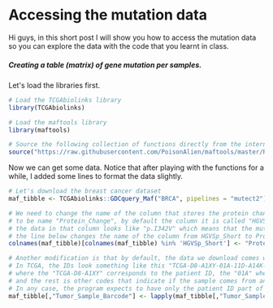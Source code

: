 # Accessing the mutation data

Hi guys, in this short post I will show you how to access the mutation data so you can explore the data with the code that you learnt in class.

##### Creating a table (matrix) of gene mutation per samples.

Let's load the libraries first.
```R
# Load the TCGAbiolinks library
library(TCGAbiolinks)

# Load the maftools library
library(maftools)

# Source the following collection of functions directly from the internet. This allows us to use the function "createOncoMatrix"
source("https://raw.githubusercontent.com/PoisonAlien/maftools/master/R/oncomatrix.R")
```

Now we can get some data. Notice that after playing with the functions for a while, I added some lines to format the data slightly.
```R
# Let's download the breast cancer dataset
maf_tibble <- TCGAbiolinks::GDCquery_Maf("BRCA", pipelines = "mutect2")

# We need to change the name of the column that stores the protein change in the MAF files because some of the maftools functions expect the column
# to be name "Protein_Change", by default the column it is called "HGVSp_Short".
# the data in that column looks like "p.I342V" which means that the mutation is changing the aminoacid 342 in the protein from Isoleucine to Valine.
# the line below changes the name of the column from HGVSp_Short to Protein_Change; There are other ways to rename columns, feel free to explore if you want hehe
colnames(maf_tibble)[colnames(maf_tibble) %in% 'HGVSp_Short'] <- "Protein_Change"

# Another modification is that by default, the data we download comes with the full sample code.
# In TCGA, the IDs look something like this "TCGA-D8-A1XY-01A-11D-A14K-09"; 
# where the "TCGA-D8-A1XY" corresponds to the patient ID, the "01A" whether is tumor or normal tissue,
# and the rest is other codes that indicate if the sample comes from an RNA-Seq, Sequencing or any other experiment.
# In any case, the program expects to have only the patient ID part of the code, thus, the line below removes all the characters after the third "-".
maf_tibble[,"Tumor_Sample_Barcode"] <- lapply(maf_tibble[,"Tumor_Sample_Barcode"], function(x) substr(x, 1, 12) )
```
